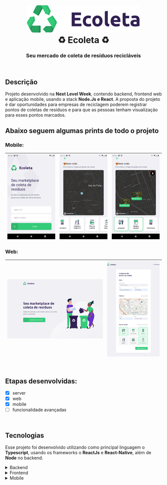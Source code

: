 <h1 align="center">
    <img alt="Ecoleta" src="screenshots/logo_ecoleta.png" />
    <br/>
    ♻️ Ecoleta ♻️
</h1>

<h3 align="center">
    Seu mercado de coleta de resíduos recicláveis
</h3>

<br/>

## Descrição
Projeto desenvolvido na **Next Level Week**, contendo backend, frontend web e aplicação mobile, usando a stack **Node.Js e React**. A proposta do projeto é dar oportunidades para empresas de reciclagem poderem registrar pontos de coletas de resíduos e para que as pessoas tenham visualização para esses pontos marcados.

## Abaixo seguem algumas prints de todo o projeto

### Mobile:

![](screenshots/Screenshot_1.png)  |  ![](screenshots/Screenshot_2.png) |  ![](screenshots/Screenshot_3.png)  | 
:---------------:|:----------------:|:-----------------:|


### Web:

![](screenshots/Screenshot_4.png) |  ![](screenshots/Screenshot_5.png)  | 
|:----------------:|:-----------------:|

<br/>

## Etapas desenvolvidas:
- [x] server
- [x] web
- [x] mobile
- [ ] funcionalidade avançadas

<br/>

## Tecnologias
Esse projeto foi desenvolvido utilizando como principal linguagem o **Typescript**, usando os frameworks o **ReactJs** e **React-Native**, além de **Node** no backend.

<details>
  <summary>Backend</summary>

 - Node.js
 - Knex
 - Typescript
 - sqlite3
 - Express
 - Cors
 - Celebrate
 - TS-Node
 - TS-Node-Dev

</details>

<details>
  <summary>Frontend</summary>
  
 - Typescript
 - Axios
 - Leaflet
 - React DOM
 - React Icons
 - React Leaflet
 - React Router Dom
 - Styled Components

</details>

<details>
  <summary>Mobile</summary>

 - Typescript
 - Axios
 - mapbox-gl
 - masked-view
 - Geo Location
 - Mail Composer
 - React Native
 - react native vector icons
 - React Native Svg
 - React Navigation
 - Styled Components

</details>

